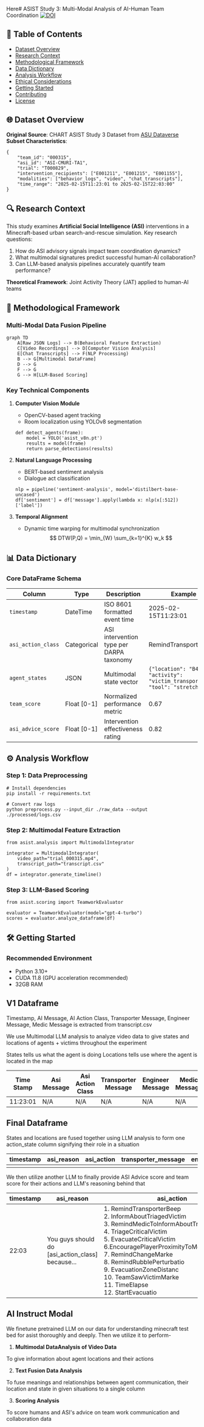 Here# ASIST Study 3: Multi-Modal Analysis of AI-Human Team Coordination [![DOI](https://zenodo.org/badge/DOI/10.xxxx/zenodo.xxxxxx.svg)](https://doi.org/10.xxxx/zenodo.xxxxxx)

## 📜 Table of Contents
- [Dataset Overview](#-dataset-overview)
- [Research Context](#-research-context)
- [Methodological Framework](#-methodological-framework)
- [Data Dictionary](#-data-dictionary)
- [Analysis Workflow](#-analysis-workflow)  
- [Ethical Considerations](#-ethical-considerations)
- [Getting Started](#-getting-started)
- [Contributing](#-contributing)
- [License](#-license)

## 🌐 Dataset Overview
**Original Source**: CHART ASIST Study 3 Dataset from [ASU Dataverse](https://dataverse.asu.edu/dataset.xhtml?persistentId=doi:10.48349/ASU/QDQ4MH)  
**Subset Characteristics**:
```
{
    "team_id": "000315",
    "asi_id": "ASI-CMURI-TA1",
    "trial": "T000829",
    "intervention_recipients": ["E001211", "E001215", "E001155"],
    "modalities": ["behavior_logs", "video", "chat_transcripts"],
    "time_range": "2025-02-15T11:23:01 to 2025-02-15T22:03:00"
}
```

## 🔍 Research Context
This study examines **Artificial Social Intelligence (ASI)** interventions in a Minecraft-based urban search-and-rescue simulation. Key research questions:

1. How do ASI advisory signals impact team coordination dynamics?
2. What multimodal signatures predict successful human-AI collaboration?
3. Can LLM-based analysis pipelines accurately quantify team performance?

**Theoretical Framework**: Joint Activity Theory (JAT) applied to human-AI teams

## 🧪 Methodological Framework
### Multi-Modal Data Fusion Pipeline
```mermaid
graph TD
    A[Raw JSON Logs] --> B(Behavioral Feature Extraction)
    C[Video Recordings] --> D[Computer Vision Analysis]
    E[Chat Transcripts] --> F(NLP Processing)
    B --> G[Multimodal DataFrame]
    D --> G
    F --> G
    G --> H[LLM-Based Scoring]
```

### Key Technical Components
1. **Computer Vision Module**
   - OpenCV-based agent tracking
   - Room localization using YOLOv8 segmentation
   ```
   def detect_agents(frame):
       model = YOLO('asist_v8n.pt') 
       results = model(frame)
       return parse_detections(results)
   ```

2. **Natural Language Processing**
   - BERT-based sentiment analysis
   - Dialogue act classification
   ```
   nlp = pipeline('sentiment-analysis', model='distilbert-base-uncased')
   df['sentiment'] = df['message'].apply(lambda x: nlp(x[:512])['label'])
   ```

3. **Temporal Alignment**
   - Dynamic time warping for multimodal synchronization
   $$ DTW(P,Q) = \min_{W} \sum_{k=1}^{K} w_k $$

## 📊 Data Dictionary
### Core DataFrame Schema
| Column | Type | Description | Example |
|--------|------|-------------|---------|
| `timestamp` | DateTime | ISO 8601 formatted event time | 2025-02-15T11:23:01 |
| `asi_action_class` | Categorical | ASI intervention type per DARPA taxonomy | RemindTransporterBeep |
| `agent_states` | JSON | Multimodal state vector | `{"location": "B4", "activity": "victim_transport", "tool": "stretcher"}` |
| `team_score` | Float [0-1] | Normalized performance metric | 0.67 |
| `asi_advice_score` | Float [0-1] | Intervention effectiveness rating | 0.82 |

## ⚙️ Analysis Workflow
### Step 1: Data Preprocessing
```
# Install dependencies
pip install -r requirements.txt

# Convert raw logs
python preprocess.py --input_dir ./raw_data --output ./processed/logs.csv
```

### Step 2: Multimodal Feature Extraction
```
from asist.analysis import MultimodalIntegrator

integrator = MultimodalIntegrator(
    video_path="trial_000315.mp4",
    transcript_path="transcript.csv"
)
df = integrator.generate_timeline()
```

### Step 3: LLM-Based Scoring
```
from asist.scoring import TeamworkEvaluator

evaluator = TeamworkEvaluator(model="gpt-4-turbo")
scores = evaluator.analyze_dataframe(df)
```

## 🛠️ Getting Started
### Recommended Environment
- Python 3.10+
- CUDA 11.8 (GPU acceleration recommended)
- 32GB RAM


## V1 Dataframe

Timestamp, AI Message, AI Action Class, Transporter Message, Engineer Message, Medic Message is extracted from transcript.csv

We use Multimodal LLM analysis to analyze video data to give states and locations of agents + victims throughout the experiment

States tells us what the agent is doing
Locations tells use where the agent is located in the map

| Time Stamp | Asi Message | Asi Action Class | Transporter Message | Engineer Message | Medic Message | Transporter State | Engineer State | Medic State | Transporter location | Engineer location | Medic location | Victim Location |
| ---------- | ----------- | ---------------- | ------------------- | ---------------- | ------------- | ----------------- | -------------- | ----------- | -------------------- | ----------------- | -------------- | --------------- |
| 11:23:01   | N/A         | N/A              | N/A                 | N/A              | N/A           | N/A               | N/A            | N/A         | N/A                  | N/A               | N/A            | N/A             |

## Final Dataframe

States and locations are fused together using LLM analysis to form one action_state column signifying their role in a situation

| timestamp | asi_reason | asi_action | transporter_message | engineer_message | medic_message | transporter_action_state | engineer_action_state | medic_action_state | victim_location | 
| --------- | --------- | --------- | ------------------ | --------------- | ------------ | --------------- | --------------- | ------------ | --------------- |
|           |           |           |                    |                 |              |                 |                 |              |                 |


We then utilize another LLM to finally provide ASI Advice score and team score for their actions and LLM's reasoning behind that

| timestamp | asi_reason | asi_action | transporter_message | engineer_message | medic_message | transporter_action_state | engineer_action_state | medic_action_state | victim_location | team_score | asi_advice_score |
| --------- | --------- | --------- | ------------------ | --------------- | ------------ | --------------- | ---------- | --------------- | --------------- |--------------- |--------------- |
|     22:03      |   You guys should do [asi_action_class] because...        | 1. RemindTransporterBeep <br/>2. InformAboutTriagedVictim <br/>3. RemindMedicToInformAboutTriagedVicti <br/>4. TriageCriticalVictim <br/>5. EvacuateCriticalVictim <br/>6.EncouragePlayerProximityToMedicIHMCDyad <br/>7. RemindChangeMarke <br/>8. RemindRubblePerturbatio <br/>9. EvacuationZoneDistanc <br/>10. TeamSawVictimMarke <br/>11. TimeElapse <br/>12. StartEvacuatio|     I'm coming for you medic               |     This is more important               |     I can't help you!               |     Carrying a victim from b4 to g4 room               |     Clearing rubbles in threat room for medic  at a9 room          |     waking up critical victim at g5 room        |    next to medic, far from engineer, close to transporter            |  40%          |     75%           |


## AI Instruct Modal

We finetune pretrained LLM on our data for understanding minecraft test bed for asist thoroughly and deeply. Then we utilize it to perform-

1. **Multimodal DataAnalysis of Video Data**

To give information about agent locations and their actions

2. **Text Fusion Data Analysis**

To fuse meanings and relationships between agent communication, their location and state in given situations to a single column

3. **Scoring Analysis**

To score humans and ASI's advice on team work communication and collaboration data
